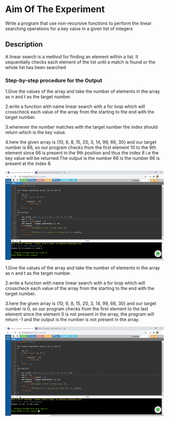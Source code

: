 # Aim Of The Experiment
Write a program that use non-recursive functions to perform the linear searching operations for a key value in a given list of integers
## Description 
A linear search  is a method for finding an element within a list. It sequentially checks each element of the list until a match is found or the whole list has been searched
### Step-by-step procedure for the Output
1.Give the values of the array and take the number of elements in the array as n and t as the target number.

2.write a function with name linear search with a for loop which will crosscheck each value of the array from the starting to the end with the target number.

3.whenever the number matches with the target number the index should return which is the key value.

4.here the given array is {10, 6, 8, 15, 20, 3, 14, 99, 66, 30} and our target number is 66, so our program checks from the first element 10 to the 9th element since 66 is present in the 9th position and thus the index 8 i.e the key value will be returned.The output is the number 66 is the number 66 is present at the index 8.


![Output1](output66.png)

1.Give the values of the array and take the number of elements in the array as n and t as the target number.

2.write a function with name linear search with a for loop which will crosscheck each value of the array from the starting to the end with the target number.

3.here the given array is {10, 6, 8, 15, 20, 3, 14, 99, 66, 30} and our target number is 0, so our program checks from the first element to the last element since the element 0 is not present in the array, the program will return -1 and the output is the number is not present in the array.


![Output2](output0.png)
